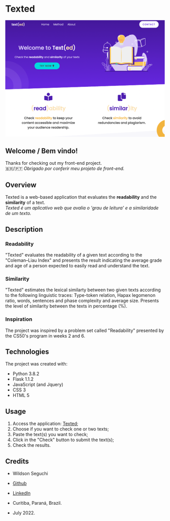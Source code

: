 # Texted

![Design preview for Texted](./static/img-readme-app-preview.png)

## Welcome / Bem vindo!

Thanks for checking out my front-end project.<br>
🇧🇷/🇵🇹 _Obrigado por conferir meu projeto de front-end._

## Overview

Texted is a web-based application that evaluates the **readability** and the **similarity** of a text.<br>
_Texted é um aplicativo web que avalia o 'grau de leitura' e a similaridade de um texto._

## Description

### Readability

"Texted" evaluates the readability of a given text according to the "Coleman–Liau Index" and presents the result indicating the average grade and age of a person expected to easily read and understand the text.

### Similarity

"Texted" estimates the lexical similarty between two given texts according to the following linguistic traces: Type-token relation, Hapax legomenon ratio, words, sentences and phase complexity and average size. Presents the level of similarity between the texts in percentage (%).

### Inspiration

The project was inspired by a problem set called "Readability" presented by the CS50's program in weeks 2 and 6.

## Technologies

The project was created with:

- Python 3.8.2
- Flask 1.1.2
- JavaScript (and Jquery)
- CSS 3
- HTML 5

## Usage

1. Access the application: [Texted](http://texted.pythonanywhere.com/);
2. Choose if you want to check one or two texts;
3. Paste the text(s) you want to check;
4. Click in the "Check" button to submit the text(s);
5. Check the results.

## Credits

- Wildson Seguchi
- [Github](https://github.com/wseguchi)
- [LinkedIn](https://www.linkedin.com/in/wildson-seguchi/?locale=en_US)

- Curitiba, Paraná, Brazil.
- July 2022.
